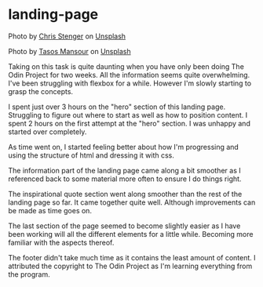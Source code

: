 # landing-page

Photo by <a href="https://unsplash.com/@chrisstenger?utm_content=creditCopyText&utm_medium=referral&utm_source=unsplash">Chris Stenger</a> on <a href="https://unsplash.com/photos/the-sun-is-setting-over-a-mountain-lake-DTMhL0OpXjQ?utm_content=creditCopyText&utm_medium=referral&utm_source=unsplash">Unsplash</a>

Photo by <a href="https://unsplash.com/@mantasos?utm_content=creditCopyText&utm_medium=referral&utm_source=unsplash">Tasos Mansour</a> on <a href="https://unsplash.com/photos/black-cat-with-yellow-eyes-kH5_75H-w6Y?utm_content=creditCopyText&utm_medium=referral&utm_source=unsplash">Unsplash</a>
  
  
Taking on this task is quite daunting when you have only been doing The Odin Project for
two weeks. All the information seems quite overwhelming. 
I've been struggling with flexbox for a while. However I'm slowly starting to grasp the concepts.

I spent just over 3 hours on the "hero" section of this landing page.
Struggling to figure out where to start as well as how to position content.
I spent 2 hours on the first attempt at the "hero" section. I was unhappy and started over completely.

As time went on, I started feeling better about how I'm progressing and using the structure of html and dressing it with css.

The information part of the landing page came along a bit smoother as I referenced back to some material more often to ensure I do things right.

The inspirational quote section went along smoother than the rest of the landing page so far. It came together quite well. Although improvements can be made as time goes on.

The last section of the page seemed to become slightly easier as I have been working will all the different elements for a little while. Becoming more familiar with the aspects thereof.

The footer didn't take much time as it contains the least amount of content. I attributed the copyright to The Odin Project as I'm learning everything from the program.